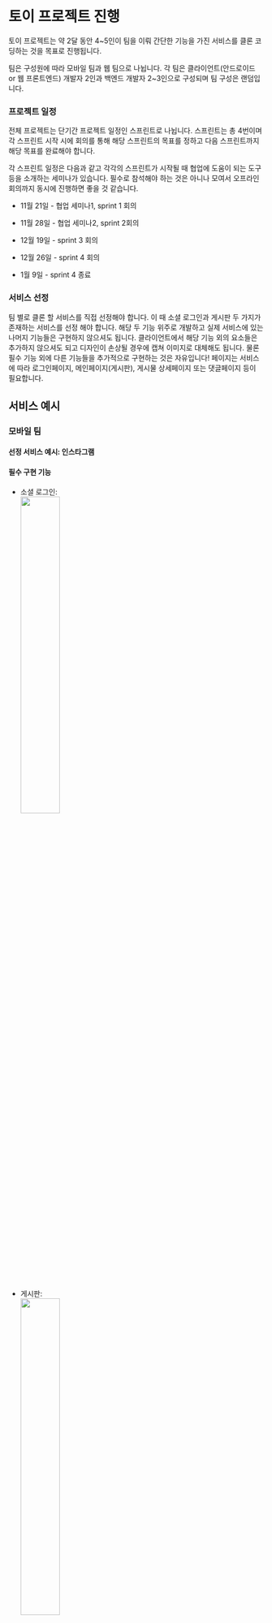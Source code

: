 # 토이 프로젝트 진행

토이 프로젝트는 약 2달 동안 4~5인이 팀을 이뤄 간단한 기능을 가진 서비스를 클론 코딩하는 것을 목표로 진행됩니다.

팀은 구성원에 따라 모바일 팀과 웹 팀으로 나뉩니다. 각 팀은 클라이언트(안드로이드 or 웹 프론트엔드) 개발자 2인과 백엔드 개발자 2~3인으로 구성되며 팀 구성은 랜덤입니다.

### 프로젝트 일정

전체 프로젝트는 단기간 프로젝트 일정인 스프린트로 나뉩니다. 스프린트는 총 4번이며 각 스프린트 시작 시에 회의를 통해 해당 스프린트의 목표를 정하고 다음 스프린트까지 해당 목표를 완료해야 합니다.

각 스프린트 일정은 다음과 같고 각각의 스프린트가 시작될 때 협업에 도움이 되는 도구 등을 소개하는 세미나가 있습니다. 필수로 참석해야 하는 것은 아니나 모여서 오프라인 회의까지 동시에 진행하면 좋을 것 같습니다.

- 11월 21일 - 협업 세미나1, sprint 1 회의

- 11월 28일 - 협업 세미나2, sprint 2회의

- 12월 19일 - sprint 3 회의

- 12월 26일 - sprint 4 회의

-  1월    9일 - sprint 4 종료

### 서비스 선정

팀 별로 클론 할 서비스를 직접 선정해야 합니다. 이 때 소셜 로그인과 게시판 두 가지가 존재하는 서비스를 선정 해야 합니다.
해당 두 기능 위주로 개발하고 실제 서비스에 있는 나머지 기능들은 구현하지 않으셔도 됩니다. 클라이언트에서 해당 기능 외의 요소들은 추가하지 않으셔도 되고 디자인이 손상될 경우에 캡쳐 이미지로 대체해도 됩니다. 물론 필수 기능 외에 다른 기능들을 추가적으로 구현하는 것은 자유입니다!
페이지는 서비스에 따라 로그인페이지, 메인페이지(게시판), 게시물 상세페이지 또는 댓글페이지 등이 필요합니다.

## 서비스 예시

### 모바일 팀

#### 선정 서비스 예시: 인스타그램
#### 필수 구현 기능
- 소셜 로그인:<br>  <img src = "https://user-images.githubusercontent.com/48513130/99142588-cad8f500-2699-11eb-82c8-5f4d4b16eb12.jpeg" width="40%" height="40%">
- 게시판: <br><img src = "https://user-images.githubusercontent.com/48513130/99142592-d0ced600-2699-11eb-9708-3888891cc43c.jpeg" width="40%" height="40%">
- 댓글 페이지(상세 페이지): <br><img src = "https://user-images.githubusercontent.com/48513130/99143034-c0b8f580-269d-11eb-9219-40de22d58d21.jpeg" width="40%" height="40%">

### 웹 팀

#### 선정 서비스 예시: stackoverflow
- 소셜 로그인:<br><img width="1309" alt="스크린샷 2020-11-14 오후 5 25 49" src="https://user-images.githubusercontent.com/48513130/99143169-bba87600-269e-11eb-8532-aef72eda8854.png">
- 게시판: <br><img width="1365" alt="스크린샷 2020-11-14 오후 5 26 40" src="https://user-images.githubusercontent.com/48513130/99143170-c236ed80-269e-11eb-8619-6e318cc1a926.png">
- 상세 페이지(댓글 페이지): <br> <img width="1365" alt="스크린샷 2020-11-14 오후 5 26 56" src="https://user-images.githubusercontent.com/48513130/99143159-a6cbe280-269e-11eb-96f7-73cc708c866a.png">



### Slack 링크
토이 프로젝트 팀 별 진행과 공지는 슬랙으로 진행될 예정이므로 아래 링크를 통해 참여해 주시기 바랍니다.
슬랙을 통해 소통해주셔야 세미나 진행자들이 틈틈이 확인하고 도움을 줄 수 있으므로 따로 카톡방 등을 파서 소통하지 마시고 슬랙을 통해 소통해주시기 바랍니다.

[https://join.slack.com/t/wafflestudio1-l3f6523/shared_invite/zt-j4d9emgl-SZJ3TI2f6AUhgtg8~4zGVQ](https://join.slack.com/t/wafflestudio1-l3f6523/shared_invite/zt-j4d9emgl-SZJ3TI2f6AUhgtg8~4zGVQ)
